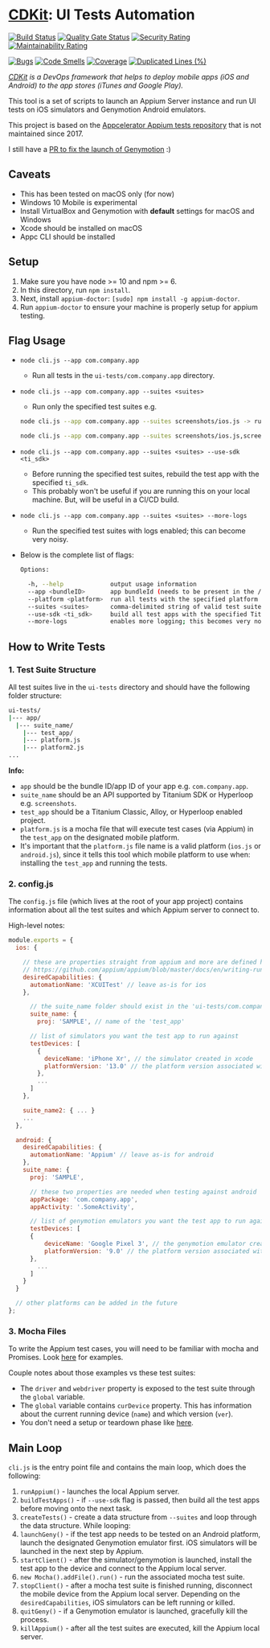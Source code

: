 # [CDKit][cdkit-github]: UI Tests Automation

[![Build Status][github-badge]][github-url]
[![Quality Gate Status][sonarcloud-status-badge]][sonarcloud-url]
[![Security Rating][sonarcloud-security-badge]][sonarcloud-url]
[![Maintainability Rating][sonarcloud-maintainability-badge]][sonarcloud-url]

[![Bugs][sonarcloud-bugs-badge]][sonarcloud-url]
[![Code Smells][sonarcloud-codesmells-badge]][sonarcloud-url]
[![Coverage][sonarcloud-coverage-badge]][sonarcloud-url]
[![Duplicated Lines (%)][sonarcloud-duplicated-badge]][sonarcloud-url]

*[CDKit][cdkit-github] is a DevOps framework that helps to deploy mobile apps (iOS and Android) to the app stores (iTunes and Google Play).*

This tool is a set of scripts to launch an Appium Server instance and run UI tests on iOS simulators and Genymotion Android emulators.

This project is based on the [Appcelerator Appium tests repository][appcelerator-appium-tests-github] that is not maintained since 2017.

I still have a [PR to fix the launch of Genymotion][appcelerator-appium-tests-pr] :)

## Caveats

- This has been tested on macOS only (for now)
- Windows 10 Mobile is experimental
- Install VirtualBox and Genymotion with **default** settings for macOS and Windows
- Xcode should be installed on macOS
- Appc CLI should be installed

## Setup

1. Make sure you have node >= 10 and npm >= 6.
2. In this directory, run `npm install`.
3. Next, install `appium-doctor`: `[sudo] npm install -g appium-doctor`.
4. Run `appium-doctor` to ensure your machine is properly setup for appium testing.

## Flag Usage

- `node cli.js --app com.company.app`
  - Run all tests in the `ui-tests/com.company.app` directory.
- `node cli.js --app com.company.app --suites <suites>`
  - Run only the specified test suites e.g.

  ```bash
  node cli.js --app com.company.app --suites screenshots/ios.js -> run only the iOS `screenshots` test suite

  node cli.js --app com.company.app --suites screenshots/ios.js,screenshots/android.js -> run both the iOS and Android `screenshots` test suites.
  ```

- `node cli.js --app com.company.app --suites <suites> --use-sdk <ti_sdk>`
  - Before running the specified test suites, rebuild the test app with the specified `ti_sdk`.
  - This probably won't be useful if you are running this on your local machine. But, will be useful in a CI/CD build.
- `node cli.js --app com.company.app --suites <suites> --more-logs`
  - Run the specified test suites with logs enabled; this can become very noisy.
- Below is the complete list of flags:

  ```bash
  Options:

    -h, --help             output usage information
    --app <bundleID>       app bundleId (needs to be present in the /ui-tests/<bundleId> folder)
    --platform <platform>  run all tests with the specified platform (ios or android)
    --suites <suites>      comma-delimited string of valid test suites; otherwise, run all tests
    --use-sdk <ti_sdk>     build all test apps with the specified Titanium SDK
    --more-logs            enables more logging; this becomes very noisy
  ```

## How to Write Tests

### 1. Test Suite Structure

All test suites live in the `ui-tests` directory and should have the following folder structure:

```bash
ui-tests/
|--- app/
  |--- suite_name/
    |--- test_app/
    |--- platform.js
    |--- platform2.js
...
```

**Info:**

- `app` should be the bundle ID/app ID of your app e.g. `com.company.app`.
- `suite_name` should be an API supported by Titanium SDK or Hyperloop e.g. `screenshots`.
- `test_app` should be a Titanium Classic, Alloy, or Hyperloop enabled project.
- `platform.js` is a mocha file that will execute test cases (via Appium) in the `test_app` on the designated mobile platform.
- It's important that the `platform.js` file name is a valid platform (`ios.js` or `android.js`), since it tells this tool which mobile platform to use when: installing the `test_app` and running the tests.

### 2. config.js

The `config.js` file (which lives at the root of your app project) contains information about all the test suites and which Appium server to connect to.

High-level notes:

```javascript
module.exports = {
  ios: {

    // these are properties straight from appium and more are defined here:
    // https://github.com/appium/appium/blob/master/docs/en/writing-running-appium/default-capabilities-arg.md
    desiredCapabilities: {
      automationName: 'XCUITest' // leave as-is for ios
    },

      // the suite_name folder should exist in the 'ui-tests/com.company.app' directory
      suite_name: {
        proj: 'SAMPLE', // name of the 'test_app'

      // list of simulators you want the test app to run against
      testDevices: [
        {
          deviceName: 'iPhone Xr', // the simulator created in xcode
          platformVersion: '13.0' // the platform version associated with the simulator
        },
        ...
      ]
    },

    suite_name2: { ... }
    ...
  },

  android: {
    desiredCapabilities: {
      automationName: 'Appium' // leave as-is for android
    },
    suite_name: {
      proj: 'SAMPLE',

      // these two properties are needed when testing against android
      appPackage: 'com.company.app',
      appActivity: '.SomeActivity',

      // list of genymotion emulators you want the test app to run against
      testDevices: [
      {
          deviceName: 'Google Pixel 3', // the genymotion emulator created in the genymotion app
          platformVersion: '9.0' // the platform version associated with the emulator
      },
        ...
      ]
    }
  }

  // other platforms can be added in the future
};
```

### 3. Mocha Files

To write the Appium test cases, you will need to be familiar with mocha and Promises. Look [here][qe-appium-master] for examples.

Couple notes about those examples vs these test suites:

- The `driver` and `webdriver` property is exposed to the test suite through the `global` variable.
- The `global` variable contains `curDevice` property. This has information about the current running device (`name`) and which version (`ver`).
- You don't need a setup or teardown phase like [here][qe-appium-master-ios-test].

## Main Loop

`cli.js` is the entry point file and contains the main loop, which does the following:

1. `runAppium()` - launches the local Appium server.
2. `buildTestApps()` - if `--use-sdk` flag is passed, then build all the test apps before moving onto the next task.
3. `createTests()` - create a data structure from `--suites` and loop through the data structure. While looping:
4. `launchGeny()` - if the test app needs to be tested on an Android platform, launch the designated Genymotion emulator first. iOS simulators will be launched in the next step by Appium.
5. `startClient()` - after the simulator/genymotion is launched, install the test app to the device and connect to the Appium local server.
6. `new Mocha().addFile().run()` - run the associated mocha test suite.
7. `stopClient()` - after a mocha test suite is finished running, disconnect the mobile device from the Appium local server. Depending on the `desiredCapabilities`, iOS simulators can be left running or killed.
8. `quitGeny()` - if a Genymotion emulator is launched, gracefully kill the process.
9. `killAppium()` - after all the test suites are executed, kill the Appium local server.

[cdkit-github]: https://github.com/timoa/cdkit
[sonarcloud]: https://sonarcloud.io/about
[github-badge]: https://github.com/timoa/cdkit.ui.automation/workflows/Build/badge.svg
[github-url]: https://github.com/timoa/cdkit.ui.automation/actions?query=workflow%3ABuild
[sonarcloud-url]: https://sonarcloud.io/dashboard?id=timoa_cdkit.ui.automation
[sonarcloud-status-badge]: https://sonarcloud.io/api/project_badges/measure?project=timoa_cdkit.ui.automation&metric=alert_status
[sonarcloud-security-badge]: https://sonarcloud.io/api/project_badges/measure?project=timoa_cdkit.ui.automation&metric=security_rating
[sonarcloud-maintainability-badge]: https://sonarcloud.io/api/project_badges/measure?project=timoa_cdkit.ui.automation&metric=sqale_rating
[sonarcloud-bugs-badge]: https://sonarcloud.io/api/project_badges/measure?project=timoa_cdkit.ui.automation&metric=bugs
[sonarcloud-codesmells-badge]: https://sonarcloud.io/api/project_badges/measure?project=timoa_cdkit.ui.automation&metric=code_smells
[sonarcloud-coverage-badge]: https://sonarcloud.io/api/project_badges/measure?project=timoa_cdkit.ui.automation&metric=coverage
[sonarcloud-duplicated-badge]: https://sonarcloud.io/api/project_badges/measure?project=timoa_cdkit.ui.automation&metric=duplicated_lines_density
[appcelerator-appium-tests-github]: https://github.com/appcelerator/appium-tests
[appcelerator-appium-tests-pr]: https://github.com/appcelerator/appium-tests/pull/4
[qe-appium-master]: https://github.com/appcelerator/qe-appium/tree/master/test
[qe-appium-master-ios-test]: https://github.com/appcelerator/qe-appium/blob/master/test/ks_ios_test.js#L9-L39
